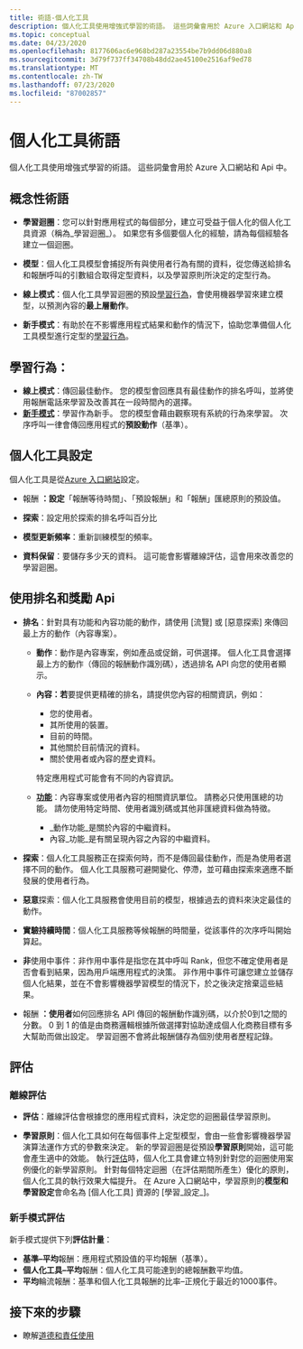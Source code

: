 ```yaml
---
title: 術語-個人化工具
description: 個人化工具使用增強式學習的術語。 這些詞彙會用於 Azure 入口網站和 Api 中。
ms.topic: conceptual
ms.date: 04/23/2020
ms.openlocfilehash: 8177606ac6e968bd287a23554be7b9dd06d880a8
ms.sourcegitcommit: 3d79f737ff34708b48dd2ae45100e2516af9ed78
ms.translationtype: MT
ms.contentlocale: zh-TW
ms.lasthandoff: 07/23/2020
ms.locfileid: "87002857"
---
```

# <a name="personalizer-terminology"></a>個人化工具術語

個人化工具使用增強式學習的術語。 這些詞彙會用於 Azure 入口網站和 Api 中。

## <a name="conceptual-terminology"></a>概念性術語

* **學習迴圈**：您可以針對應用程式的每個部分，建立可受益于個人化的個人化工具資源（稱為_學習迴圈_）。 如果您有多個要個人化的經驗，請為每個經驗各建立一個迴圈。

* **模型**：個人化工具模型會捕捉所有與使用者行為有關的資料，從您傳送給排名和報酬呼叫的引數組合取得定型資料，以及學習原則所決定的定型行為。

* **線上模式**：個人化工具學習迴圈的預設[學習行為](#learning-behavior)，會使用機器學習來建立模型，以預測內容的**最上層動作**。

* **新手模式**：有助於在不影響應用程式結果和動作的情況下，協助您準備個人化工具模型進行定型的[學習行為](#learning-behavior)。

## <a name="learning-behavior"></a>學習行為：

* **線上模式**：傳回最佳動作。 您的模型會回應具有最佳動作的排名呼叫，並將使用報酬電話來學習及改善其在一段時間內的選擇。
* **[新手模式](concept-apprentice-mode.md)**：學習作為新手。 您的模型會藉由觀察現有系統的行為來學習。 次序呼叫一律會傳回應用程式的**預設動作**（基準）。

## <a name="personalizer-configuration"></a>個人化工具設定

個人化工具是從[Azure 入口網站](https://portal.azure.com)設定。

* 報酬 **：設定**「報酬等待時間」、「預設報酬」和「報酬」匯總原則的預設值。

* **探索**：設定用於探索的排名呼叫百分比

* **模型更新頻率**：重新訓練模型的頻率。

* **資料保留**：要儲存多少天的資料。 這可能會影響離線評估，這會用來改善您的學習迴圈。

## <a name="use-rank-and-reward-apis"></a>使用排名和獎勵 Api

* **排名**：針對具有功能和內容功能的動作，請使用 [流覽] 或 [惡意探索] 來傳回最上方的動作（內容專案）。

    * **動作**：動作是內容專案，例如產品或促銷，可供選擇。 個人化工具會選擇最上方的動作（傳回的報酬動作識別碼），透過排名 API 向您的使用者顯示。

    * **內容：若**要提供更精確的排名，請提供您內容的相關資訊，例如：
        * 您的使用者。
        * 其所使用的裝置。
        * 目前的時間。
        * 其他關於目前情況的資料。
        * 關於使用者或內容的歷史資料。

        特定應用程式可能會有不同的內容資訊。

    * **[功能](concepts-features.md)**：內容專案或使用者內容的相關資訊單位。 請務必只使用匯總的功能。 請勿使用特定時間、使用者識別碼或其他非匯總資料做為特徵。

        * _動作功能_是關於內容的中繼資料。
        * 內容_功能_是有關呈現內容之內容的中繼資料。

* **探索**：個人化工具服務正在探索何時，而不是傳回最佳動作，而是為使用者選擇不同的動作。 個人化工具服務可避開變化、停滯，並可藉由探索來適應不斷發展的使用者行為。

* **惡意**探索：個人化工具服務會使用目前的模型，根據過去的資料來決定最佳的動作。

* **實驗持續時間**：個人化工具服務等候報酬的時間量，從該事件的次序呼叫開始算起。

* **非**使用中事件：非作用中事件是指您在其中呼叫 Rank，但您不確定使用者是否會看到結果，因為用戶端應用程式的決策。 非作用中事件可讓您建立並儲存個人化結果，並在不會影響機器學習模型的情況下，於之後決定捨棄這些結果。


* 報酬 **：使用者**如何回應排名 API 傳回的報酬動作識別碼，以介於0到1之間的分數。 0 到 1 的值是由商務邏輯根據所做選擇對協助達成個人化商務目標有多大幫助而做出設定。 學習迴圈不會將此報酬儲存為個別使用者歷程記錄。

## <a name="evaluations"></a>評估

### <a name="offline-evaluations"></a>離線評估

* **評估**：離線評估會根據您的應用程式資料，決定您的迴圈最佳學習原則。

* **學習原則**：個人化工具如何在每個事件上定型模型，會由一些會影響機器學習演算法運作方式的參數來決定。 新的學習迴圈是從預設**學習原則**開始，這可能會產生適中的效能。 執行[評估](concepts-offline-evaluation.md)時，個人化工具會建立特別針對您的迴圈使用案例優化的新學習原則。 針對每個特定迴圈（在評估期間所產生）優化的原則，個人化工具的執行效果大幅提升。 在 Azure 入口網站中，學習原則的**模型和學習設定**會命名為 [個人化工具] 資源的 [學習_設定_]。

### <a name="apprentice-mode-evaluations"></a>新手模式評估

新手模式提供下列**評估計量**：
* **基準–平均**報酬：應用程式預設值的平均報酬（基準）。
* **個人化工具–平均**報酬：個人化工具可能達到的總報酬數平均值。
* **平均**輪流報酬：基準和個人化工具報酬的比率–正規化于最近的1000事件。

## <a name="next-steps"></a>接下來的步驟

* 瞭解[道德和責任使用](ethics-responsible-use.md)